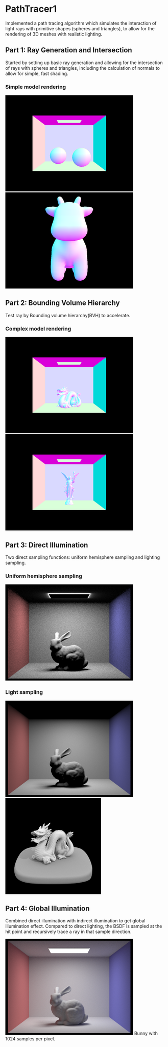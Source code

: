 # PathTracer1
Implemented a path tracing algorithm which simulates the interaction of light rays with primitive shapes (spheres and triangles), to allow for the rendering of 3D meshes with realistic lighting.

## Part 1: Ray Generation and Intersection

Started by setting up basic ray generation and allowing for the intersection of rays with spheres and triangles, including the calculation of normals to allow for simple, fast shading.

### Simple model rendering

<img src="docs/images/part1_1.png" width="400"/>  <img src="docs/images/part1_2.png" width="400"/>

## Part 2: Bounding Volume Hierarchy

Test ray by Bounding volume hierarchy(BVH) to accelerate.

### Complex model rendering

<img src="docs/images/part2_2.png" width="400"/>  <img src="docs/images/part2_4.png" width="400"/>

## Part 3: Direct Illumination

Two direct sampling functions: uniform hemisphere sampling and lighting sampling.

### Uniform hemisphere sampling

<img src="docs/images/part3_2.png" height="300"/>

### Light sampling

<img src="docs/images/part3_3.png" height="300"/>  <img src="docs/images/part3_4.png" height="300"/>

## Part 4: Global Illumination

Combined direct illumination with indirect illumination to get global illumination effect. Compared to direct lighting, the BSDF is sampled at the hit point and recursively trace a ray in that sample direction.


<img src="docs/images/part4_12.png" width="400"/>  
Bunny with 1024 samples per pixel.
